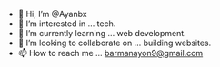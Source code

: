 - 👋 Hi, I’m @Ayanbx
- 👀 I’m interested in ... tech.
- 🌱 I’m currently learning ... web development.
- 💞️ I’m looking to collaborate on ... building websites.
- 📫 How to reach me ... barmanayon9@gmail.com

<!---
Ayanbx/Ayanbx is a ✨ special ✨ repository because its `README.md` (this file) appears on your GitHub profile.
You can click the Preview link to take a look at your changes.
--->
